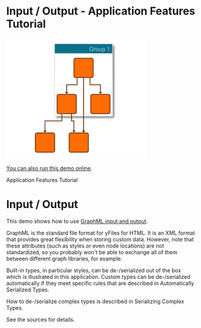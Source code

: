 # Input / Output - Application Features Tutorial

<img src="../../resources/image/tutorial3step1.png" alt="demo-thumbnail" height="320"/>

[You can also run this demo online](https://live.yworks.com/demos/03-tutorial-application-features/input-output/index.html).

Application Features Tutorial

# Input / Output

This demo shows how to use [GraphML input and output](https://docs.yworks.com/yfileshtml/#/dguide/io-loading_saving).

GraphML is the standard file format for yFiles for HTML. It is an XML format that provides great flexibility when storing custom data. However, note that these attributes (such as styles or even node locations) are not standardized, so you probably won't be able to exchange all of them between different graph libraries, for example.

Built-in types, in particular styles, can be de-/serialized out of the box which is illustrated in this application. Custom types can be de-/serialized automatically if they meet specific rules that are described in Automatically Serialized Types.

How to de-/serialize complex types is described in Serializing Complex Types.

See the sources for details.
